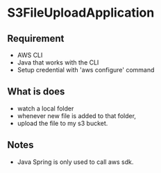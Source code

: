 # S3FileUploadApplication

## Requirement

* AWS CLI 
* Java that works with the CLI
* Setup credential with 'aws configure' command

## What is does 

* watch a local folder
* whenever new file is added to that folder,
* upload the file to my s3 bucket.

## Notes

* Java Spring is only used to call aws sdk.
